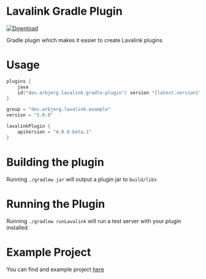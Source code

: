 # Lavalink Gradle Plugin

[![Download](https://img.shields.io/gradle-plugin-portal/v/dev.arbjerg.lavalink.gradle-plugin)](https://plugins.gradle.org/plugin/cdev.arbjerg.lavalink.gradle-plugin)


Gradle plugin which makes it easier to create Lavalink plugins

# Usage

```kotlin
plugins {
    java
    id("dev.arbjerg.lavalink.gradle-plugin") version "{latest.version}"
}

group = "dev.arbjerg.lavalink.example"
version = "1.0.0"

lavalinkPlugin {
    apiVersion = "4.0.0-beta.1"
}
```

# Building the plugin
Running `./gradlew jar` will output a plugin jar to `build/libs`

# Running the Plugin
Running `./gradlew runLavalink` will run a test server with your plugin installed

# Example Project

You can find and example project [here](example)
